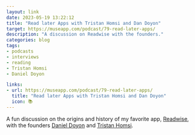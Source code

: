 ```yaml
---
layout: link
date: 2023-05-19 13:22:12
title: "Read later Apps with Tristan Homsi and Dan Doyon"
target: https://museapp.com/podcast/79-read-later-apps/
description: "A discussion on Readwise with the founders."
categories: blog
tags:
- podcasts
- interviews
- reading
- Tristan Homsi
- Daniel Doyon

links:
- url: https://museapp.com/podcast/79-read-later-apps/
  title: "Read later Apps with Tristan Homsi and Dan Doyon"
  icon: 📚
---
```


A fun discussion on the origins and history of my favorite app, [Readwise](https://readwise.io/ "Readwise"), with the founders [Daniel Doyon](https://twitter.com/deadly_onion "Daniel Doyon on Twitter") and [Tristan Homsi](https://twitter.com/homsiT "Tristan Homsi on Twitter").
